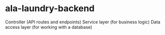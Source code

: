 # ala-laundry-backend
Controller
(API routes and endpoints)
Service layer
 (for business logic)
Data access layer
(for working with a database)